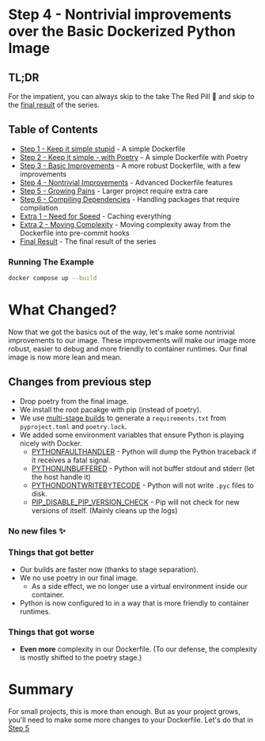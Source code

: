 # Step 4 - Nontrivial improvements over the Basic Dockerized Python Image

## TL;DR

For the impatient, you can always skip to the take The Red Pill 💊 and skip to
the [final result](/README.md#final-result) of the series.


## Table of Contents

* [Step 1 - Keep it simple stupid](/step-1-kiss-requirements/README.md) - A simple Dockerfile
* [Step 2 - Keep it simple - with Poetry](/step-2-kiss-poetry/README.md) - A simple Dockerfile with Poetry
* [Step 3 - Basic Improvements](/step-3-basic-improvements/README.md) - A more robust Dockerfile, with a few
  improvements
* [Step 4 - Nontrivial Improvements](/step-4-nontrivial-improvements/README.md) - Advanced Dockerfile features
* [Step 5 - Growing Pains](/step-5-larger-project/README.md) - Larger project require extra care
* [Step 6 - Compiling Dependencies](/step-6-compiling-dependencies/README.md) - Handling packages that require
  compilation
* [Extra 1 - Need for Speed](/extra-1-need-for-speed/README.md) - Caching everything
* [Extra 2 - Moving Complexity](/extra-2-pre-commit/README.md) - Moving complexity away from the Dockerfile into
  pre-commit hooks
* [Final Result](/README.md#final-result) - The final result of the series

### Running The Example

```bash
docker compose up --build
```

# What Changed?

Now that we got the basics out of the way, let's make some nontrivial improvements to our image. These improvements will
make our image more robust, easier to debug and more friendly to container runtimes. Our final image is now more lean
and mean.

## Changes from previous step

* Drop poetry from the final image.
* We install the root pacakge with pip (instead of poetry).
* We use [multi-stage builds](https://docs.docker.com/build/building/multi-stage/) to generate a `requirements.txt`
  from `pyproject.toml` and `poetry.lock`.
* We added some environment variables that ensure Python is playing nicely with Docker.
    * [PYTHONFAULTHANDLER](https://docs.python.org/3.11/using/cmdline.html#envvar-PYTHONFAULTHANDLER) - Python will dump
      the Python traceback if it receives a fatal signal.
    * [PYTHONUNBUFFERED](https://docs.python.org/3.11/using/cmdline.html#envvar-PYTHONUNBUFFERED) - Python will not
      buffer stdout and stderr (let the host handle it)
    * [PYTHONDONTWRITEBYTECODE](https://docs.python.org/3.11/using/cmdline.html#envvar-PYTHONDONTWRITEBYTECODE) - Python
      will not write `.pyc` files to disk.
    * [PIP_DISABLE_PIP_VERSION_CHECK](https://pip.pypa.io/en/stable/user_guide/#environment-variables) - Pip will not
      check for new versions of itself. (Mainly cleans up the logs)

### No new files ✨

### Things that got better

* Our builds are faster now (thanks to stage separation).
* We no use poetry in our final image.
    * As a side effect, we no longer use a virtual environment inside our container.
* Python is now configured to in a way that is more friendly to container runtimes.

### Things that got worse

* **Even more** complexity in our Dockerfile. (To our defense, the complexity is mostly shifted to the poetry stage.)

# Summary

For small projects, this is more than enough. But as your project grows, you'll need to make some more changes to your
Dockerfile. Let's do that in [Step 5](/step-5-larger-project/README.md)
